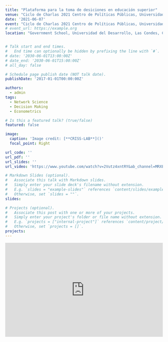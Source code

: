 ```yaml
---
title: "Plataforma para la toma de desiciones en educación superior"
venue: "Ciclo de Charlas 2021 Centro de Políticas Públicas, Universidad del Desarrollo"
date: '2021-06-07'
event: "Ciclo de Charlas 2021 Centro de Políticas Públicas, Universidad del Desarrollo"
# event_url: https://example.org
location: "Government School, Universidad del Desarrollo, Las Condes, Chile"


# Talk start and end times.
#   End time can optionally be hidden by prefixing the line with `#`.
# date: '2030-06-01T13:00:00Z'
# date_end: '2030-06-01T15:00:00Z'
# all_day: false

# Schedule page publish date (NOT talk date).
publishDate: '2017-01-01T00:00:00Z'

authors: 
  - admin
tags: 
  - Network Science
  - Decision Making
  - Econometrics

# Is this a featured talk? (true/false)
featured: false

image:
  caption: 'Image credit: [**CRISS-LAB**]()'
  focal_point: Right

url_code: ''
url_pdf: ''
url_slides: ''
url_video: 'https://www.youtube.com/watch?v=2Vutz4xntRY&ab_channel=MRXESTER23'

# Markdown Slides (optional).
#   Associate this talk with Markdown slides.
#   Simply enter your slide deck's filename without extension.
#   E.g. `slides = "example-slides"` references `content/slides/example-slides.md`.
#   Otherwise, set `slides = ""`.
slides:

# Projects (optional).
#   Associate this post with one or more of your projects.
#   Simply enter your project's folder or file name without extension.
#   E.g. `projects = ["internal-project"]` references `content/project/deep-learning/index.md`.
#   Otherwise, set `projects = []`.
projects:
---
```

<div>
<iframe margin= "center" width="100%" height="300vh" src="https://www.youtube.com/embed/2Vutz4xntRY" frameborder="0" allow="accelerometer; autoplay; encrypted-media; gyroscope; picture-in-picture" allowfullscreen></iframe>

</div>
